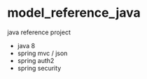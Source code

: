# model_reference_java
java reference project 

- java 8
- spring mvc / json
- spring auth2 
- spring security
